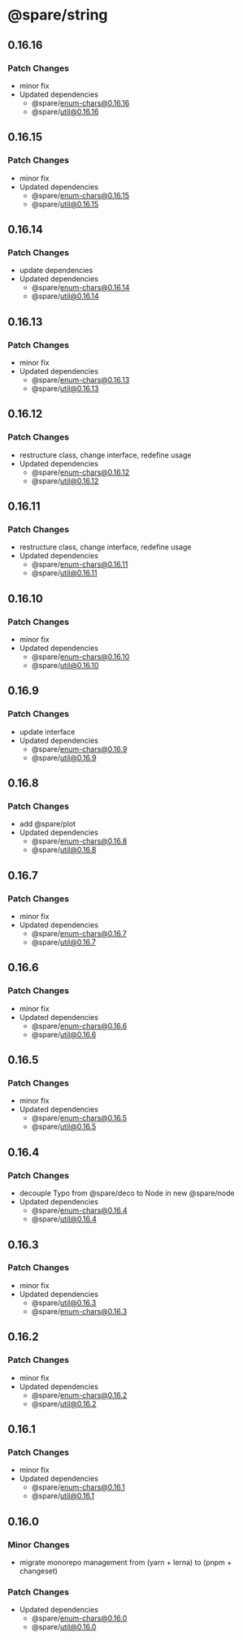 # @spare/string

## 0.16.16

### Patch Changes

- minor fix
- Updated dependencies
  - @spare/enum-chars@0.16.16
  - @spare/util@0.16.16

## 0.16.15

### Patch Changes

- minor fix
- Updated dependencies
  - @spare/enum-chars@0.16.15
  - @spare/util@0.16.15

## 0.16.14

### Patch Changes

- update dependencies
- Updated dependencies
  - @spare/enum-chars@0.16.14
  - @spare/util@0.16.14

## 0.16.13

### Patch Changes

- minor fix
- Updated dependencies
  - @spare/enum-chars@0.16.13
  - @spare/util@0.16.13

## 0.16.12

### Patch Changes

- restructure class, change interface, redefine usage
- Updated dependencies
  - @spare/enum-chars@0.16.12
  - @spare/util@0.16.12

## 0.16.11

### Patch Changes

- restructure class, change interface, redefine usage
- Updated dependencies
  - @spare/enum-chars@0.16.11
  - @spare/util@0.16.11

## 0.16.10

### Patch Changes

- minor fix
- Updated dependencies
  - @spare/enum-chars@0.16.10
  - @spare/util@0.16.10

## 0.16.9

### Patch Changes

- update interface
- Updated dependencies
  - @spare/enum-chars@0.16.9
  - @spare/util@0.16.9

## 0.16.8

### Patch Changes

- add @spare/plot
- Updated dependencies
  - @spare/enum-chars@0.16.8
  - @spare/util@0.16.8

## 0.16.7

### Patch Changes

- minor fix
- Updated dependencies
  - @spare/enum-chars@0.16.7
  - @spare/util@0.16.7

## 0.16.6

### Patch Changes

- minor fix
- Updated dependencies
  - @spare/enum-chars@0.16.6
  - @spare/util@0.16.6

## 0.16.5

### Patch Changes

- minor fix
- Updated dependencies
  - @spare/enum-chars@0.16.5
  - @spare/util@0.16.5

## 0.16.4

### Patch Changes

- decouple Typo from @spare/deco to Node in new @spare/node
- Updated dependencies
  - @spare/enum-chars@0.16.4
  - @spare/util@0.16.4

## 0.16.3

### Patch Changes

- minor fix
- Updated dependencies
  - @spare/util@0.16.3
  - @spare/enum-chars@0.16.3

## 0.16.2

### Patch Changes

- minor fix
- Updated dependencies
  - @spare/enum-chars@0.16.2
  - @spare/util@0.16.2

## 0.16.1

### Patch Changes

- minor fix
- Updated dependencies
  - @spare/enum-chars@0.16.1
  - @spare/util@0.16.1

## 0.16.0

### Minor Changes

- migrate monorepo management from (yarn + lerna) to (pnpm + changeset)

### Patch Changes

- Updated dependencies
  - @spare/enum-chars@0.16.0
  - @spare/util@0.16.0
